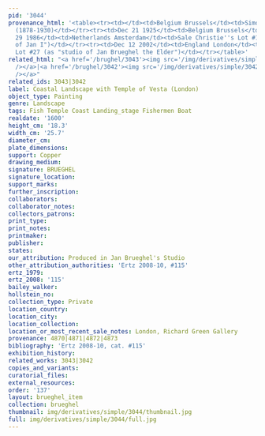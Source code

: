 ```yaml
---
pid: '3044'
provenance_html: '<table><tr><td></td><td>Belgium Brussels</td><td>Simon de Monte
  (1878-1930)</td></tr><tr><td>Dec 21 1925</td><td>Belgium Brussels</td><td>Sale Fiévez</td></tr><tr><td>May
  29 1986</td><td>Netherlands Amsterdam</td><td>Sale Christie''s Lot #167 (as "follower
  of Jan I")</td></tr><tr><td>Dec 12 2002</td><td>England London</td><td>Sale Sotheby''s
  Lot #27 (as "studio of Jan Brueghel the Elder")</td></tr></table>'
related_html: "<a href='/brughel/3043'><img src='/img/derivatives/simple/3043/thumbnail.jpg'
  /></a>|<a href='/brughel/3042'><img src='/img/derivatives/simple/3042/thumbnail.jpg'
  /></a>"
related_ids: 3043|3042
label: Coastal Landscape with Temple of Vesta (London)
object_type: Painting
genre: Landscape
tags: Fish Temple Coast Landing_stage Fishermen Boat
realdate: '1600'
height_cm: '18.3'
width_cm: '25.7'
diameter_cm: 
plate_dimensions: 
support: Copper
drawing_medium: 
signature: BRUEGHEL
signature_location: 
support_marks: 
further_inscription: 
collaborators: 
collaborator_notes: 
collectors_patrons: 
print_type: 
print_notes: 
printmaker: 
publisher: 
states: 
our_attribution: Produced in Jan Brueghel's Studio
other_attribution_authorities: 'Ertz 2008-10, #115'
ertz_1979: 
ertz_2008: '115'
bailey_walker: 
hollstein_no: 
collection_type: Private
location_country: 
location_city: 
location_collection: 
location_or_most_recent_sale_notes: London, Richard Green Gallery
provenance: 4870|4871|4872|4873
bibliography: 'Ertz 2008-10, cat. #115'
exhibition_history: 
related_works: 3043|3042
copies_and_variants: 
curatorial_files: 
external_resources: 
order: '137'
layout: brueghel_item
collection: brueghel
thumbnail: img/derivatives/simple/3044/thumbnail.jpg
full: img/derivatives/simple/3044/full.jpg
---
```

